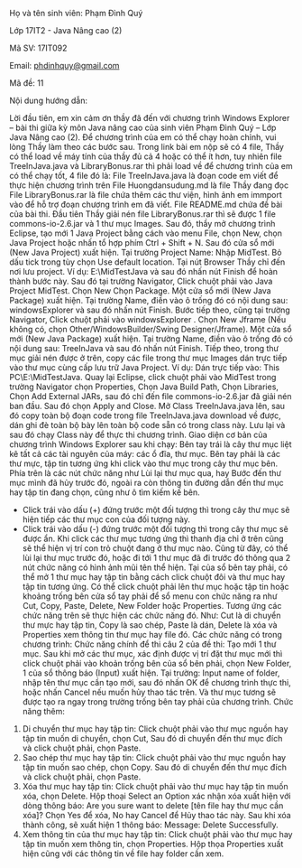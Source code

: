 Họ và tên sinh viên: Phạm Đình Quý


Lớp 17IT2 - Java Nâng cao (2)


Mã SV: 17IT092


Email: phdinhquy@gmail.com


Mã đề: 11


Nội dung hướng dẫn:


Lời đầu tiên, em xin cảm ơn thầy đã đến với chương trình Windows Explorer – bài thi giữa kỳ môn Java nâng cao của sinh viên Phạm Đình Quý – Lớp Java Nâng cao (2).
Để chương trình của em có thể chạy hoàn chỉnh, vui lòng Thầy làm theo các bước sau.
Trong link bài em nộp sẽ có 4 file, Thầy có thể load về máy tính của thầy đủ cả 4 hoặc có thể ít hơn, tuy nhiên file TreeInJava.java và LibraryBonus.rar thì phải load về để chương trình của em có thể chạy tốt, 4 file đó là: 
File TreeInJava.java là đoạn code em viết để thực hiện chương trình trên
File Huongdansudung.md là file Thầy đang đọc
File LibraryBonus.rar là file chứa thêm các thư viện, hình ảnh em immport vào để hỗ trợ đoạn chương trình em đã viết.
File README.md chứa đề bài của bài thi.
Đầu tiên Thầy giải nén file LibraryBonus.rar thì sẽ được 1 file commons-io-2.6.jar và 1 thư mục Images.
Sau đó, thầy mở chương trình Eclipse, tạo mới 1 Java Project bằng cách vào menu File, chọn New, chọn Java Project hoặc nhấn tổ hợp phím Ctrl + Shift + N. Sau đó cửa sổ mới (New Java Project) xuất hiện. Tại trường Project Name: Nhập MidTest. Bỏ dấu tick trong tùy chọn Use default location. Tại nút Browser Thầy chỉ đến nơi lưu project. Ví dụ: E:\MidTestJava và sau đó nhấn nút Finish để hoàn thành bước này.
Sau đó tại trường Navigator, Click chuột phải vào Java Project MidTest. Chọn New Chọn Package. Một cửa sổ mới (New Java Package) xuất hiện. Tại trường Name, điền vào ô trống đó có nội dung sau: windowsExplorer và sau đó nhấn nút Finish.
Bước tiếp theo, cũng  tại trường Navigator, Click chuột phải vào windowsExplorer . Chọn New Jframe (Nếu không có, chọn Other/WindowsBuilder/Swing Designer/Jframe). Một cửa sổ mới (New Java Package) xuất hiện. Tại trường Name, điền vào ô trống đó có nội dung sau: TreeInJava và sau đó nhấn nút Finish.
Tiếp theo, trong thư mục giải nén được ở trên, copy các file trong thư mục Images dán trực tiếp vào thư mục cùng cấp lưu trữ Java Project. Ví dụ: Dán trực tiếp vào: This PC\E:\MidTestJava.
Quay lại Eclipse, click chuột phải vào MidTest trong trường Navigator chọn Properties, Chọn Java Build Path, Chọn Libraries, Chọn Add External JARs, sau đó chỉ đến file commons-io-2.6.jar đã giải nén ban đầu. Sau đó chọn Apply and Close.
Mở Class TreeInJava.java lên, sau đó copy toàn bộ đoạn code trong file TreeInJava.java download về được, dán ghi đè toàn bộ bày lên toàn bộ code sẵn có trong class này. Lưu lại và sau đó chạy Class này để thực thi chương trình.
Giao diện cơ bản của chương trình Windows Explorer sau khi chạy:
Bên tay trái là cây thư mục liệt kê tất cả các tài nguyên của máy: các ổ đĩa, thư mục. Bên tay phải là các thư mực, tập tin tương ứng khi click vào thư mục trong cây thư mục bên. Phía trên là các nút chức năng như Lùi lại thư mục qua, hay Bước đến thư mục mình đã hủy trước đó, ngoài ra còn thông tin đường dẫn đến thư mục hay tập tin đang chọn, cũng như ô tìm kiếm kế bên.
+ Click trái vào dấu (+) đứng trước một đối tượng thì trong cây thư mục sẽ hiện tiếp các thư mục con của đối tượng này. 
+ Click trái vào dấu (-) đứng trước một đối tượng thì trong cây thư mục sẽ được ẩn.
Khi click các thư mục tương ứng thì thanh địa chỉ ở trên cũng sẽ thể hiện vị trí con trỏ chuột đang ở thư mục nào.
Cũng từ đây, có thể lùi lại thư mục trước đó, hoặc đi tới 1 thư mục đã đi trước đó thông qua 2 nút chức năng có hình ảnh mũi tên thể hiện.
Tại của sổ bên tay phải, có thể mở 1 thư mục hay tập tin bằng cách click chuột đôi và thư mục hay tập tin tương ứng.
Có thể click chuột phải lên thư mục hoặc tập tin hoặc khoảng trống bên cửa sổ tay phải để sổ menu con chức năng ra như Cut, Copy, Paste, Delete, New Folder hoặc Properties. Tương ứng các chức năng trên sẽ thực hiện các chức năng đó. Như: Cut là di chuyển thư mực hay tập tin, Copy là sao chép, Paste là dán, Delete là xóa và Properties xem thông tin thư mục hay file đó.
Các chức năng có trong chương trình: 
Chức năng chính để thi câu 2 của đề thi: Tạo mới 1 thư mục.
Sau khi mở các thư mục, xác định được vị trí đặt thư mục mới thì click chuột phải vào khoản trống bên của sổ bên phải, chọn New Folder, 1 của sổ thông báo (Input) xuất hiện. Tại trường: Input name of folder, nhập tên thư mục cần tạo mới, sau đó nhấn OK để chương trình thực thi, hoặc nhấn Cancel nếu muốn hủy thao tác trên. Và thư mục tương sẽ được tạo ra ngay trong trường trống bên tay phải của chương trình.
Chức năng thêm:
1.	Di chuyển thư mục hay tập tin: Click chuột phải vào thư mục nguồn hay tập tin muốn di chuyển, chọn Cut, Sau đó di chuyển đến thư mục đích và click chuột phải, chọn Paste.
2.	Sao chép thư mục hay tập tin: Click chuột phải vào thư mục nguồn hay tập tin muốn sao chép, chọn Copy. Sau đó di chuyển đến thư mục đích và click chuột phải, chọn Paste.
3.	Xóa thư mục hay tập tin: Click chuột phải vào thư mục hay tập tin muốn xóa, chọn Delete. Hộp thoại Select an Option xác nhận xóa xuất hiện với dòng thông báo: Are you sure want to delete [tên file hay thư mục cần xóa]? Chọn Yes để xóa, No hay Cancel để Hủy thao tác này. Sau khi xóa thành công, sẽ xuất hiện 1 thông báo: Message: Delete Successfully.
4.	Xem thông tin của thư mục hay tập tin: Click chuột phải vào thư mục hay tập tin muốn xem thông tin, chọn Properties. Hộp thọa Properties xuất hiện cũng với các thông tin về file hay folder cần xem.
